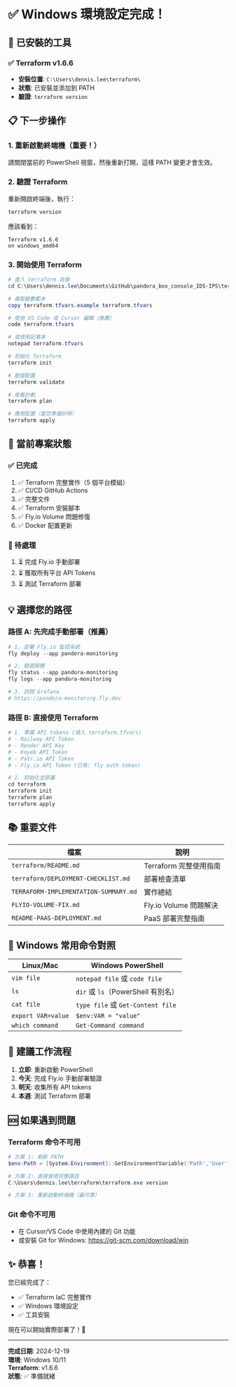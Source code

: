 # ✅ Windows 環境設定完成！

## 🎉 已安裝的工具

### ✅ Terraform v1.6.6
- **安裝位置**: `C:\Users\dennis.lee\terraform\`
- **狀態**: 已安裝並添加到 PATH
- **驗證**: `terraform version`

## 📋 下一步操作

### 1. 重新啟動終端機（重要！）

請關閉當前的 PowerShell 視窗，然後重新打開，這樣 PATH 變更才會生效。

### 2. 驗證 Terraform

重新開啟終端後，執行：

```powershell
terraform version
```

應該看到：
```
Terraform v1.6.6
on windows_amd64
```

### 3. 開始使用 Terraform

```powershell
# 進入 terraform 目錄
cd C:\Users\dennis.lee\Documents\GitHub\pandora_box_console_IDS-IPS\terraform

# 複製變數範本
copy terraform.tfvars.example terraform.tfvars

# 使用 VS Code 或 Cursor 編輯（推薦）
code terraform.tfvars

# 或使用記事本
notepad terraform.tfvars

# 初始化 Terraform
terraform init

# 驗證配置
terraform validate

# 查看計劃
terraform plan

# 應用配置（當您準備好時）
terraform apply
```

## 🚀 當前專案狀態

### ✅ 已完成
1. ✅ Terraform 完整實作（5 個平台模組）
2. ✅ CI/CD GitHub Actions
3. ✅ 完整文件
4. ✅ Terraform 安裝腳本
5. ✅ Fly.io Volume 問題修復
6. ✅ Docker 配置更新

### 🔄 待處理
1. ⏳ 完成 Fly.io 手動部署
2. ⏳ 獲取所有平台 API Tokens
3. ⏳ 測試 Terraform 部署

## 💡 選擇您的路徑

### 路徑 A: 先完成手動部署（推薦）

```powershell
# 1. 部署 Fly.io 監控系統
fly deploy --app pandora-monitoring

# 2. 驗證服務
fly status --app pandora-monitoring
fly logs --app pandora-monitoring

# 3. 訪問 Grafana
# https://pandora-monitoring.fly.dev
```

### 路徑 B: 直接使用 Terraform

```powershell
# 1. 準備 API tokens (填入 terraform.tfvars)
# - Railway API Token
# - Render API Key
# - Koyeb API Token
# - Patr.io API Token
# - Fly.io API Token (已有: fly auth token)

# 2. 初始化並部署
cd terraform
terraform init
terraform plan
terraform apply
```

## 📚 重要文件

| 檔案 | 說明 |
|------|------|
| `terraform/README.md` | Terraform 完整使用指南 |
| `terraform/DEPLOYMENT-CHECKLIST.md` | 部署檢查清單 |
| `TERRAFORM-IMPLEMENTATION-SUMMARY.md` | 實作總結 |
| `FLYIO-VOLUME-FIX.md` | Fly.io Volume 問題解決 |
| `README-PAAS-DEPLOYMENT.md` | PaaS 部署完整指南 |

## 🔧 Windows 常用命令對照

| Linux/Mac | Windows PowerShell |
|-----------|-------------------|
| `vim file` | `notepad file` 或 `code file` |
| `ls` | `dir` 或 `ls`（PowerShell 有別名）|
| `cat file` | `type file` 或 `Get-Content file` |
| `export VAR=value` | `$env:VAR = "value"` |
| `which command` | `Get-Command command` |

## 🎯 建議工作流程

1. **立即**: 重新啟動 PowerShell
2. **今天**: 完成 Fly.io 手動部署驗證
3. **明天**: 收集所有 API tokens
4. **本週**: 測試 Terraform 部署

## 🆘 如果遇到問題

### Terraform 命令不可用
```powershell
# 方案 1: 刷新 PATH
$env:Path = [System.Environment]::GetEnvironmentVariable('Path','User')

# 方案 2: 直接使用完整路徑
C:\Users\dennis.lee\terraform\terraform.exe version

# 方案 3: 重新啟動終端機（最可靠）
```

### Git 命令不可用
- 在 Cursor/VS Code 中使用內建的 Git 功能
- 或安裝 Git for Windows: https://git-scm.com/download/win

## ✨ 恭喜！

您已經完成了：
- ✅ Terraform IaC 完整實作
- ✅ Windows 環境設定
- ✅ 工具安裝

現在可以開始實際部署了！🚀

---

**完成日期**: 2024-12-19  
**環境**: Windows 10/11  
**Terraform**: v1.6.6  
**狀態**: ✅ 準備就緒

